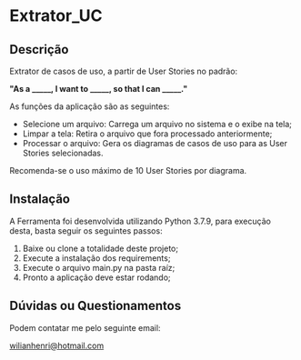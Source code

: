 # Extrator_UC

## Descrição
Extrator de casos de uso, a partir de User Stories
no padrão:

**"As a _____, I want to _____, so that I can _____."**

As funções da aplicação são as seguintes:

  - Selecione um arquivo: Carrega um arquivo no sistema e o exibe na tela;
  - Limpar a tela: Retira o arquivo que fora processado anteriormente;
  - Processar o arquivo: Gera os diagramas de casos de uso para as User Stories selecionadas.
    
Recomenda-se o uso máximo de 10 User Stories por diagrama.

## Instalação
A Ferramenta foi desenvolvida utilizando Python 3.7.9, para execução desta, basta seguir os seguintes passos:

1. Baixe ou clone a totalidade deste projeto;
2. Execute a instalação dos requirements;
3. Execute o arquivo main.py na pasta raíz;
4. Pronto a aplicação deve estar rodando;


## Dúvidas ou Questionamentos
Podem contatar me pelo seguinte email:

wilianhenri@hotmail.com
